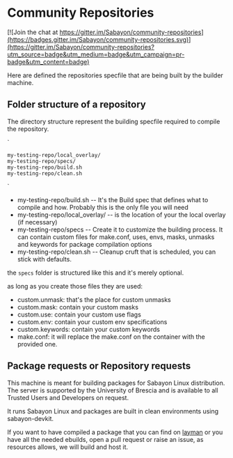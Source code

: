 # Community Repositories

[![Join the chat at https://gitter.im/Sabayon/community-repositories](https://badges.gitter.im/Sabayon/community-repositories.svg)](https://gitter.im/Sabayon/community-repositories?utm_source=badge&utm_medium=badge&utm_campaign=pr-badge&utm_content=badge)

Here are defined the repositories specfile that are being built by the builder machine.

## Folder structure of a repository

The directory structure represent the building specfile required to compile the repository.

`

    my-testing-repo/local_overlay/
    my-testing-repo/specs/
    my-testing-repo/build.sh
    my-testing-repo/clean.sh
`

* my-testing-repo/build.sh -- It's the Build spec that defines what to compile and how. Probably this is the only file you will need
* my-testing-repo/local_overlay/ -- is the location of your the local overlay (if necessary)
* my-testing-repo/specs -- Create it to customize the building process. It can contain custom files for make.conf, uses, envs, masks, unmasks and keywords for package compilation options
* my-testing-repo/clean.sh -- Cleanup cruft that is scheduled, you can stick with defaults.

the `specs` folder is structured like this and it's merely optional.

as long as you create those files they are used:

- custom.unmask: that's the place for custom unmasks
- custom.mask:  contain your custom masks
- custom.use:  contain your custom use flags
- custom.env:  contain your custom env specifications
- custom.keywords: contain your custom keywords
- make.conf:  it will replace the make.conf on the container with the provided one.


## Package requests or Repository requests

This machine is meant for building packages for Sabayon Linux distribution. The server is supported by the University of Brescia and is available to all Trusted Users and Developers on request.

It runs Sabayon Linux and packages are built in clean environments using sabayon-devkit.

If you want to have compiled a package that you can find on [layman](https://gpo.zugaina.org/) or you have all the needed ebuilds, open a pull request or raise an issue, as resources allows, we will build and host it.
